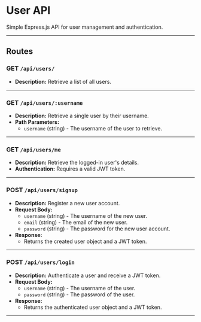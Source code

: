 # User API

Simple Express.js API for user management and authentication.

---

## Routes

### GET `/api/users/`
- **Description:** Retrieve a list of all users.

---

### GET `/api/users/:username`
- **Description:** Retrieve a single user by their username.
- **Path Parameters:**  
  - `username` (string) - The username of the user to retrieve.

---

### GET `/api/users/me`
- **Description:** Retrieve the logged-in user's details.
- **Authentication:** Requires a valid JWT token.

---

### POST `/api/users/signup`
- **Description:** Register a new user account.
- **Request Body:**  
  - `username` (string) - The username of the new user.  
  - `email` (string) - The email of the new user.  
  - `password` (string) - The password for the new user account.
- **Response:**  
  - Returns the created user object and a JWT token.

---

### POST `/api/users/login`
- **Description:** Authenticate a user and receive a JWT token.
- **Request Body:**  
  - `username` (string) - The username of the user.  
  - `password` (string) - The password of the user.
- **Response:**  
  - Returns the authenticated user object and a JWT token.

---